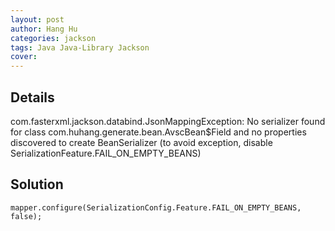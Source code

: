 ```yaml
---
layout: post
author: Hang Hu
categories: jackson
tags: Java Java-Library Jackson 
cover: 
---
```


## Details

com.fasterxml.jackson.databind.JsonMappingException: No serializer found for class com.huhang.generate.bean.AvscBean$Field and no properties discovered to create BeanSerializer (to avoid exception, disable SerializationFeature.FAIL_ON_EMPTY_BEANS)


## Solution

```
mapper.configure(SerializationConfig.Feature.FAIL_ON_EMPTY_BEANS, false);
```
